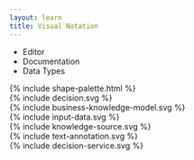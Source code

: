 ```yaml
---
layout: learn
title: Visual Notation
---
```


<div id="section-visual-notation" class="learn-section">
  <div class="learn-home-content editor">
    <div class="tabs">
      <i class="fa fa-search"></i>
      <ul>
        <li class="active">Editor</li>
        <li>Documentation</li>
        <li>Data Types</li>
      </ul>
    </div>
    <div class="properties-panel">
      <i class="fa fa-map"></i>
      <i class="fa fa-edit"></i>
      <i class="fa fa-eye"></i>
    </div>
    {% include shape-palette.html %}
    <div class="svgs">
      <div id="svg-decision" class="svg-canvas-element hidden">
        {% include decision.svg %}
      </div>
      <div id="svg-business-knowledge-model" class="svg-canvas-element hidden">
        {% include business-knowledge-model.svg %}
      </div>
      <div id="svg-input-data" class="svg-canvas-element hidden">
        {% include input-data.svg %}
      </div>
      <div id="svg-knowledge-source" class="svg-canvas-element hidden">
        {% include knowledge-source.svg %}
      </div>
      <div id="svg-text-annotation" class="svg-canvas-element hidden">
        {% include text-annotation.svg %}
      </div>
      <div id="svg-decision-service" class="svg-canvas-element hidden">
        {% include decision-service.svg %}
      </div>
    </div>
  </div>
</div>
<script src="/assets/js/visual-notation.js"></script>
